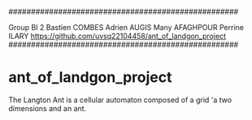 ###################################################

Group BI 2
Bastien COMBES
Adrien AUGIS
Many AFAGHPOUR
Perrine ILARY
https://github.com/uvsq22104458/ant_of_landgon_project
###################################################

# ant_of_landgon_project
The Langton Ant is a cellular automaton composed of a grid 'a two dimensions and an ant.
